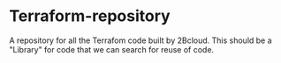# Terraform-repository

A repository for all the Terrafom code built by 2Bcloud.
This should be a "Library" for code that we can search for reuse of code.
